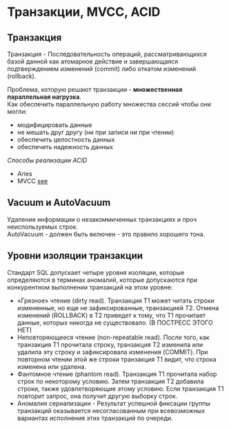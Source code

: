 # Транзакции, MVCC, ACID

## Транзакция
Транзакция - Последовательность операций, рассматривающихся базой данной как атомарное действие и завершающаяся подтверждением изменений (commit) либо откатом изменений (rollback).
  
Проблема, которую решают транзакции - **множественная параллельная нагрузка**.  
Как обеспечить параллельную работу множества сессий чтобы они могли:
- модифицировать данные
- не мешать друг другу (ни при записи ни при чтении)
- обеспечить целостность данных
- обеспечить надежность данных

*Способы реализации ACID*
- Aries 
- MVCC
  [see](05-cap-theorem.md)

## Vacuum и AutoVacuum
Удаление информации о незакоммиченных транзакциях и проч неиспользуемых строк.  
AutoVacuum - должен быть включен - это правило хорошего тона.

## Уровни изоляции транзакции
Стандарт SQL допускает четыре уровня изоляции, которые определяются в терминах аномалий, которые допускаются при конкурентном выполнении транзакций на этом уровне:
- «Грязное» чтение (dirty read). Транзакция T1 может читать строки измененные, но еще не
зафиксированные, транзакцией T2. Отмена изменений (ROLLBACK) в T2 приведет к тому,
что T1 прочитает данные, которых никогда не существовало. (В ПОСТРЕСС ЭТОГО НЕТ)
- Неповторяющееся чтение (non-repeatable read). После того, как транзакция T1 прочитала
строку, транзакция T2 изменила или удалила эту строку и зафиксировала изменения
(COMMIT). При повторном чтении этой же строки транзакция T1 видит, что строка изменена
или удалена.
- Фантомное чтение (phantom read). Транзакция T1 прочитала набор строк по некоторому
условию. Затем транзакция T2 добавила строки, также удовлетворяющие этому условию.
Если транзакция T1 повторит запрос, она получит другую выборку строк.
- Аномалия сериализации - Результат успешной фиксации группы транзакций оказывается
несогласованным при всевозможных вариантах исполнения этих транзакций по очереди. 

